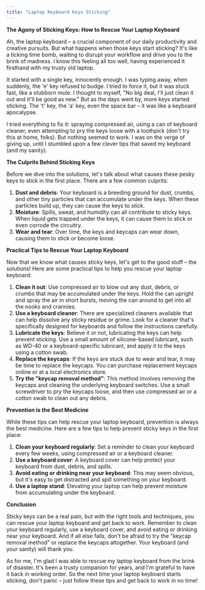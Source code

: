 ```yaml
---
title: "Laptop Keyboard Keys Sticking"
---
```


**The Agony of Sticking Keys: How to Rescue Your Laptop Keyboard**

 Ah, the laptop keyboard – a crucial component of our daily productivity and creative pursuits. But what happens when those keys start sticking? It's like a ticking time bomb, waiting to disrupt your workflow and drive you to the brink of madness. I know this feeling all too well, having experienced it firsthand with my trusty old laptop.

It started with a single key, innocently enough. I was typing away, when suddenly, the 'e' key refused to budge. I tried to force it, but it was stuck fast, like a stubborn mule. I thought to myself, "No big deal, I'll just clean it out and it'll be good as new." But as the days went by, more keys started sticking. The 't' key, the 'a' key, even the space bar – it was like a keyboard apocalypse.

I tried everything to fix it: spraying compressed air, using a can of keyboard cleaner, even attempting to pry the keys loose with a toothpick (don't try this at home, folks). But nothing seemed to work. I was on the verge of giving up, until I stumbled upon a few clever tips that saved my keyboard (and my sanity).

**The Culprits Behind Sticking Keys**

Before we dive into the solutions, let's talk about what causes these pesky keys to stick in the first place. There are a few common culprits:

1. **Dust and debris**: Your keyboard is a breeding ground for dust, crumbs, and other tiny particles that can accumulate under the keys. When these particles build up, they can cause the keys to stick.
2. **Moisture**: Spills, sweat, and humidity can all contribute to sticky keys. When liquid gets trapped under the keys, it can cause them to stick or even corrode the circuitry.
3. **Wear and tear**: Over time, the keys and keycaps can wear down, causing them to stick or become loose.

**Practical Tips to Rescue Your Laptop Keyboard**

Now that we know what causes sticky keys, let's get to the good stuff – the solutions! Here are some practical tips to help you rescue your laptop keyboard:

1. **Clean it out**: Use compressed air to blow out any dust, debris, or crumbs that may be accumulated under the keys. Hold the can upright and spray the air in short bursts, moving the can around to get into all the nooks and crannies.
2. **Use a keyboard cleaner**: There are specialized cleaners available that can help dissolve any sticky residue or grime. Look for a cleaner that's specifically designed for keyboards and follow the instructions carefully.
3. **Lubricate the keys**: Believe it or not, lubricating the keys can help prevent sticking. Use a small amount of silicone-based lubricant, such as WD-40 or a keyboard-specific lubricant, and apply it to the keys using a cotton swab.
4. **Replace the keycaps**: If the keys are stuck due to wear and tear, it may be time to replace the keycaps. You can purchase replacement keycaps online or at a local electronics store.
5. **Try the "keycap removal method"**: This method involves removing the keycaps and cleaning the underlying keyboard switches. Use a small screwdriver to pry the keycaps loose, and then use compressed air or a cotton swab to clean out any debris.

**Prevention is the Best Medicine**

While these tips can help rescue your laptop keyboard, prevention is always the best medicine. Here are a few tips to help prevent sticky keys in the first place:

1. **Clean your keyboard regularly**: Set a reminder to clean your keyboard every few weeks, using compressed air or a keyboard cleaner.
2. **Use a keyboard cover**: A keyboard cover can help protect your keyboard from dust, debris, and spills.
3. **Avoid eating or drinking near your keyboard**: This may seem obvious, but it's easy to get distracted and spill something on your keyboard.
4. **Use a laptop stand**: Elevating your laptop can help prevent moisture from accumulating under the keyboard.

**Conclusion**

Sticky keys can be a real pain, but with the right tools and techniques, you can rescue your laptop keyboard and get back to work. Remember to clean your keyboard regularly, use a keyboard cover, and avoid eating or drinking near your keyboard. And if all else fails, don't be afraid to try the "keycap removal method" or replace the keycaps altogether. Your keyboard (and your sanity) will thank you.

As for me, I'm glad I was able to rescue my laptop keyboard from the brink of disaster. It's been a trusty companion for years, and I'm grateful to have it back in working order. So the next time your laptop keyboard starts sticking, don't panic – just follow these tips and get back to work in no time!